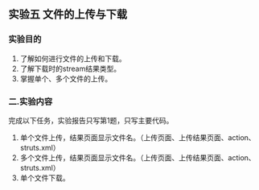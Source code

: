 ## 实验五 文件的上传与下载
            
### 实验目的
1. 了解如何进行文件的上传和下载。
2. 了解下载时的stream结果类型。
3. 掌握单个、多个文件的上传。
### 二.实验内容
完成以下任务，实验报告只写第1题，只写主要代码。
1. 单个文件上传，结果页面显示文件名。（上传页面、上传结果页面、action、struts.xml）
2. 多个文件上传，结果页面显示文件名。（上传页面、上传结果页面、action、struts.xml）
3. 单个文件下载。
